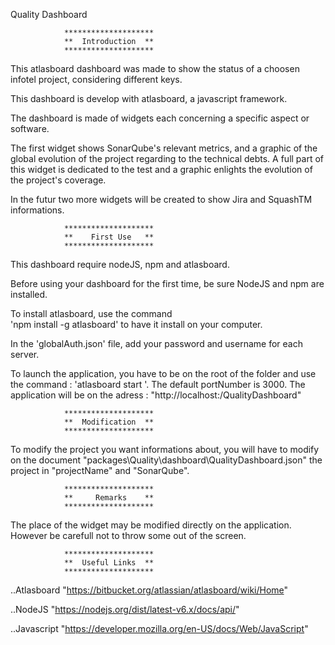 Quality Dashboard

				********************
				**  Introduction  **
				********************

This atlasboard dashboard was made to show the status of a choosen infotel project, considering different keys.

This dashboard is develop with atlasboard, a javascript framework.

The dashboard is made of widgets each concerning a specific aspect or software.

The first widget shows SonarQube's relevant metrics, and a graphic of the global evolution of the project regarding to the technical debts. A full part of this widget is dedicated to the test and a graphic enlights the evolution of the project's coverage. 

In the futur two more widgets will be created to show Jira and SquashTM informations. 

				********************
				**    First Use   **
				********************

This dashboard require nodeJS, npm and atlasboard.

Before using your dashboard for the first time, be sure NodeJS and npm are installed.

To install atlasboard, use the command 	
	'npm install -g atlasboard' 
to have it install on your computer.

In the 'globalAuth.json' file, add your password and username for each server. 

To launch the application, you have to be on the root of the folder and use the command :
	'atlasboard start <portNumber>'. 
The default portNumber is 3000.
The application will be on the adress : 
	"http://localhost:<portNumber>/QualityDashboard"


				********************
				**  Modification  **
				********************

To modify the project you want informations about, you will have to modify on the document "packages\Quality\dashboard\QualityDashboard.json" the project in "projectName" and "SonarQube". 


				********************
				**     Remarks    **
				********************

The place of the widget may be modified directly on the application. However be carefull not to throw some out of the screen.

				********************
				**  Useful Links  **
				********************

..Atlasboard 
	"https://bitbucket.org/atlassian/atlasboard/wiki/Home"

..NodeJS
	"https://nodejs.org/dist/latest-v6.x/docs/api/"

..Javascript
	"https://developer.mozilla.org/en-US/docs/Web/JavaScript"